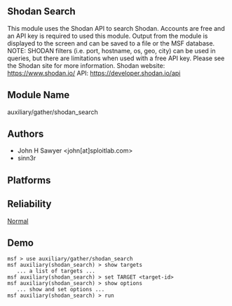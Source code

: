 ## Shodan Search

This module uses the Shodan API to search Shodan. Accounts 
are free and an API key is required to used this module. 
Output from the module is displayed to the screen and can be 
saved to a file or the MSF database. NOTE: SHODAN filters 
(i.e. port, hostname, os, geo, city) can be used in queries, 
but there are limitations when used with a free API key. 
Please see the Shodan site for more information. Shodan 
website: https://www.shodan.io/ API: 
https://developer.shodan.io/api


## Module Name
auxiliary/gather/shodan_search

## Authors
* John H Sawyer <john[at]sploitlab.com>
* sinn3r





## Platforms


## Reliability
[Normal](https://github.com/rapid7/metasploit-framework/wiki/Exploit-Ranking)

## Demo

```
msf > use auxiliary/gather/shodan_search
msf auxiliary(shodan_search) > show targets
   ... a list of targets ...
msf auxiliary(shodan_search) > set TARGET <target-id>
msf auxiliary(shodan_search) > show options
   ... show and set options ...
msf auxiliary(shodan_search) > run
```
    
    